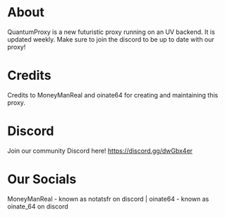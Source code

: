 # About
QuantumProxy is a new futuristic proxy running on an UV backend. It is updated weekly. Make sure to join the discord to be up to date with our proxy!
# Credits
Credits to MoneyManReal and oinate64 for creating and maintaining this proxy.
# Discord
Join our community Discord here! https://discord.gg/dwGbx4er 
# Our Socials
MoneyManReal - known as notatsfr on discord | oinate64 - known as oinate_64 on discord

